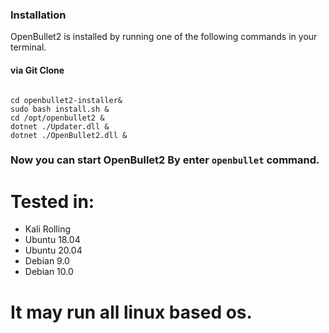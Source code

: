 ### Installation

OpenBullet2 is installed by running one of the following commands in your terminal.

#### via Git Clone

```shell

cd openbullet2-installer&
sudo bash install.sh &
cd /opt/openbullet2 &
dotnet ./Updater.dll &
dotnet ./OpenBullet2.dll &

```

### Now you can start OpenBullet2 By enter ```openbullet``` command.

# Tested in:
  - Kali Rolling
  - Ubuntu 18.04
  - Ubuntu 20.04
  - Debian 9.0
  - Debian 10.0
  # It may run all linux based os.
 
